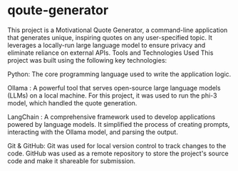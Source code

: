 # qoute-generator
This project is a Motivational Quote Generator, a command-line application that generates unique, inspiring quotes on any user-specified topic. It leverages a locally-run large language model to ensure privacy and eliminate reliance on external APIs.
Tools and Technologies Used
This project was built using the following key technologies:

Python: The core programming language used to write the application logic.

Ollama : A powerful tool that serves open-source large language models (LLMs) on a local machine. For this project, it was used to run the phi-3 model, which handled the quote generation.

LangChain : A comprehensive framework used to develop applications powered by language models. It simplified the process of creating prompts, interacting with the Ollama model, and parsing the output.

Git & GitHub: Git was used for local version control to track changes to the code. GitHub was used as a remote repository to store the project's source code and make it shareable for submission.
